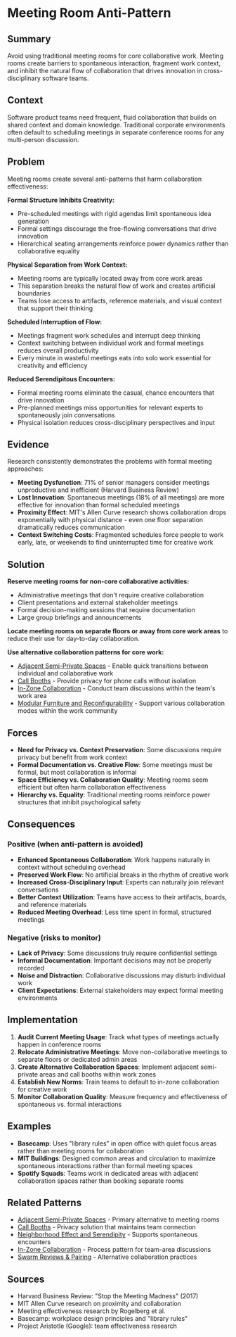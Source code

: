 # Meeting Room Anti-Pattern

## Summary
Avoid using traditional meeting rooms for core collaborative work. Meeting rooms create barriers to spontaneous interaction, fragment work context, and inhibit the natural flow of collaboration that drives innovation in cross-disciplinary software teams.

## Context
Software product teams need frequent, fluid collaboration that builds on shared context and domain knowledge. Traditional corporate environments often default to scheduling meetings in separate conference rooms for any multi-person discussion.

## Problem
Meeting rooms create several anti-patterns that harm collaboration effectiveness:

**Formal Structure Inhibits Creativity:**
- Pre-scheduled meetings with rigid agendas limit spontaneous idea generation
- Formal settings discourage the free-flowing conversations that drive innovation
- Hierarchical seating arrangements reinforce power dynamics rather than collaborative equality

**Physical Separation from Work Context:**
- Meeting rooms are typically located away from core work areas
- This separation breaks the natural flow of work and creates artificial boundaries
- Teams lose access to artifacts, reference materials, and visual context that support their thinking

**Scheduled Interruption of Flow:**
- Meetings fragment work schedules and interrupt deep thinking
- Context switching between individual work and formal meetings reduces overall productivity
- Every minute in wasteful meetings eats into solo work essential for creativity and efficiency

**Reduced Serendipitous Encounters:**
- Formal meeting rooms eliminate the casual, chance encounters that drive innovation
- Pre-planned meetings miss opportunities for relevant experts to spontaneously join conversations
- Physical isolation reduces cross-disciplinary perspectives and input

## Evidence
Research consistently demonstrates the problems with formal meeting approaches:

- **Meeting Dysfunction**: 71% of senior managers consider meetings unproductive and inefficient (Harvard Business Review)
- **Lost Innovation**: Spontaneous meetings (18% of all meetings) are more effective for innovation than formal scheduled meetings
- **Proximity Effect**: MIT's Allen Curve research shows collaboration drops exponentially with physical distance - even one floor separation dramatically reduces communication
- **Context Switching Costs**: Fragmented schedules force people to work early, late, or weekends to find uninterrupted time for creative work

## Solution
**Reserve meeting rooms for non-core collaborative activities:**
- Administrative meetings that don't require creative collaboration
- Client presentations and external stakeholder meetings
- Formal decision-making sessions that require documentation
- Large group briefings and announcements

**Locate meeting rooms on separate floors or away from core work areas** to reduce their use for day-to-day collaboration.

**Use alternative collaboration patterns for core work:**
- [Adjacent Semi-Private Spaces](../architectural-spatial/adjacent-semi-private-spaces.md) - Enable quick transitions between individual and collaborative work
- [Call Booths](../architectural-spatial/call-booths.md) - Provide privacy for phone calls without isolation
- [In-Zone Collaboration](../organizational/in-zone-collaboration.md) - Conduct team discussions within the team's work area
- [Modular Furniture and Reconfigurability](../cross-disciplinary/modular-furniture-reconfigurability.md) - Support various collaboration modes within the work community

## Forces
- **Need for Privacy vs. Context Preservation**: Some discussions require privacy but benefit from work context
- **Formal Documentation vs. Creative Flow**: Some meetings must be formal, but most collaboration is informal
- **Space Efficiency vs. Collaboration Quality**: Meeting rooms seem efficient but often harm collaboration effectiveness
- **Hierarchy vs. Equality**: Traditional meeting rooms reinforce power structures that inhibit psychological safety

## Consequences

### Positive (when anti-pattern is avoided)
- **Enhanced Spontaneous Collaboration**: Work happens naturally in context without scheduling overhead
- **Preserved Work Flow**: No artificial breaks in the rhythm of creative work
- **Increased Cross-Disciplinary Input**: Experts can naturally join relevant conversations
- **Better Context Utilization**: Teams have access to their artifacts, boards, and reference materials
- **Reduced Meeting Overhead**: Less time spent in formal, structured meetings

### Negative (risks to monitor)
- **Lack of Privacy**: Some discussions truly require confidential settings
- **Informal Documentation**: Important decisions may not be properly recorded
- **Noise and Distraction**: Collaborative discussions may disturb individual work
- **Client Expectations**: External stakeholders may expect formal meeting environments

## Implementation

1. **Audit Current Meeting Usage**: Track what types of meetings actually happen in conference rooms
2. **Relocate Administrative Meetings**: Move non-collaborative meetings to separate floors or dedicated admin areas
3. **Create Alternative Collaboration Spaces**: Implement adjacent semi-private areas and call booths within work zones
4. **Establish New Norms**: Train teams to default to in-zone collaboration for creative work
5. **Monitor Collaboration Quality**: Measure frequency and effectiveness of spontaneous vs. formal interactions

## Examples
- **Basecamp**: Uses "library rules" in open office with quiet focus areas rather than meeting rooms for collaboration
- **MIT Buildings**: Designed common areas and circulation to maximize spontaneous interactions rather than formal meeting spaces
- **Spotify Squads**: Teams work in dedicated areas with adjacent collaboration spaces rather than booking separate rooms

## Related Patterns
- [Adjacent Semi-Private Spaces](../architectural-spatial/adjacent-semi-private-spaces.md) - Primary alternative to meeting rooms
- [Call Booths](../architectural-spatial/call-booths.md) - Privacy solution that maintains team connection
- [Neighborhood Effect and Serendipity](../architectural-spatial/neighborhood-effect-serendipity.md) - Supports spontaneous encounters
- [In-Zone Collaboration](../organizational/in-zone-collaboration.md) - Process pattern for team-area discussions
- [Swarm Reviews & Pairing](swarm-reviews-pairing.md) - Alternative collaboration practices

## Sources
- Harvard Business Review: "Stop the Meeting Madness" (2017)
- MIT Allen Curve research on proximity and collaboration
- Meeting effectiveness research by Rogelberg et al.
- Basecamp: workplace design principles and "library rules"
- Project Aristotle (Google): team effectiveness research